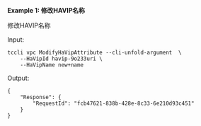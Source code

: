 **Example 1: 修改HAVIP名称**

修改HAVIP名称

Input: 

```
tccli vpc ModifyHaVipAttribute --cli-unfold-argument  \
    --HaVipId havip-9o233uri \
    --HaVipName new+name
```

Output: 
```
{
    "Response": {
        "RequestId": "fcb47621-838b-428e-8c33-6e210d93c451"
    }
}
```

